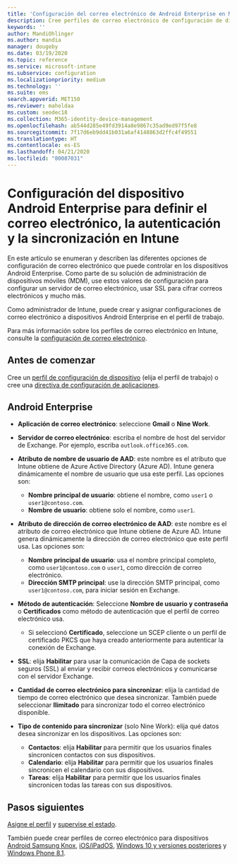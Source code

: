 ```yaml
---
title: 'Configuración del correo electrónico de Android Enterprise en Microsoft Intune: Azure | Microsoft Docs'
description: Cree perfiles de correo electrónico de configuración de dispositivos que usen servidores de Exchange y recupere los atributos de Azure Active Directory. Habilite SSL o SMIME, autentique a los usuarios con certificados o con el nombre de usuario y la contraseña y sincronice el correo electrónico y las programaciones en dispositivos de perfil de trabajo Android con Microsoft Intune.
keywords: ''
author: MandiOhlinger
ms.author: mandia
manager: dougeby
ms.date: 03/19/2020
ms.topic: reference
ms.service: microsoft-intune
ms.subservice: configuration
ms.localizationpriority: medium
ms.technology: ''
ms.suite: ems
search.appverid: MET150
ms.reviewer: maholdaa
ms.custom: seodec18
ms.collection: M365-identity-device-management
ms.openlocfilehash: ab544d285e49fd3914a8e9867c35ad9ed97f5fe8
ms.sourcegitcommit: 7f17d6eb9dd41b031a6af4148863d2ffc4f49551
ms.translationtype: HT
ms.contentlocale: es-ES
ms.lasthandoff: 04/21/2020
ms.locfileid: "80087031"
---
```

# <a name="android-enterprise-device-settings-to-configure-email-authentication-and-synchronization-in-intune"></a>Configuración del dispositivo Android Enterprise para definir el correo electrónico, la autenticación y la sincronización en Intune

En este artículo se enumeran y describen las diferentes opciones de configuración de correo electrónico que puede controlar en los dispositivos Android Enterprise. Como parte de su solución de administración de dispositivos móviles (MDM), use estos valores de configuración para configurar un servidor de correo electrónico, usar SSL para cifrar correos electrónicos y mucho más.

Como administrador de Intune, puede crear y asignar configuraciones de correo electrónico a dispositivos Android Enterprise en el perfil de trabajo.

Para más información sobre los perfiles de correo electrónico en Intune, consulte la [configuración de correo electrónico](email-settings-configure.md).

## <a name="before-you-begin"></a>Antes de comenzar

Cree un [perfil de configuración de dispositivo](email-settings-configure.md) (elija el perfil de trabajo) o cree una [directiva de configuración de aplicaciones](../apps/app-configuration-policies-use-android.md).

## <a name="android-enterprise"></a>Android Enterprise

- **Aplicación de correo electrónico**: seleccione **Gmail** o **Nine Work**.
- **Servidor de correo electrónico**: escriba el nombre de host del servidor de Exchange. Por ejemplo, escriba `outlook.office365.com`.
- **Atributo de nombre de usuario de AAD**: este nombre es el atributo que Intune obtiene de Azure Active Directory (Azure AD). Intune genera dinámicamente el nombre de usuario que usa este perfil. Las opciones son:

  - **Nombre principal de usuario**: obtiene el nombre, como `user1` o `user1@contoso.com`.
  - **Nombre de usuario**: obtiene solo el nombre, como `user1`.

- **Atributo de dirección de correo electrónico de AAD**: este nombre es el atributo de correo electrónico que Intune obtiene de Azure AD. Intune genera dinámicamente la dirección de correo electrónico que este perfil usa. Las opciones son:
  - **Nombre principal de usuario**:  usa el nombre principal completo, como `user1@contoso.com` o `user1`, como dirección de correo electrónico.
  - **Dirección SMTP principal**: use la dirección SMTP principal, como `user1@contoso.com`, para iniciar sesión en Exchange.

- **Método de autenticación**: Seleccione **Nombre de usuario y contraseña** o **Certificados** como método de autenticación que el perfil de correo electrónico usa.
  - Si seleccionó **Certificado**, seleccione un SCEP cliente o un perfil de certificado PKCS que haya creado anteriormente para autenticar la conexión de Exchange.
- **SSL**: elija **Habilitar** para usar la comunicación de Capa de sockets seguros (SSL) al enviar y recibir correos electrónicos y comunicarse con el servidor Exchange.
- **Cantidad de correo electrónico para sincronizar**: elija la cantidad de tiempo de correo electrónico que desea sincronizar. También puede seleccionar **Ilimitado** para sincronizar todo el correo electrónico disponible.
- **Tipo de contenido para sincronizar** (solo Nine Work): elija qué datos desea sincronizar en los dispositivos. Las opciones son:
  - **Contactos**: elija **Habilitar** para permitir que los usuarios finales sincronicen contactos con sus dispositivos.
  - **Calendario**: elija **Habilitar** para permitir que los usuarios finales sincronicen el calendario con sus dispositivos.
  - **Tareas**: elija **Habilitar** para permitir que los usuarios finales sincronicen todas las tareas con sus dispositivos.

## <a name="next-steps"></a>Pasos siguientes

[Asigne el perfil](device-profile-assign.md) y [supervise el estado](device-profile-monitor.md).

También puede crear perfiles de correo electrónico para dispositivos [Android Samsung Knox](email-settings-android.md), [iOS/iPadOS](email-settings-ios.md), [Windows 10 y versiones posteriores](email-settings-windows-10.md) y [Windows Phone 8.1](email-settings-windows-phone-8-1.md).
